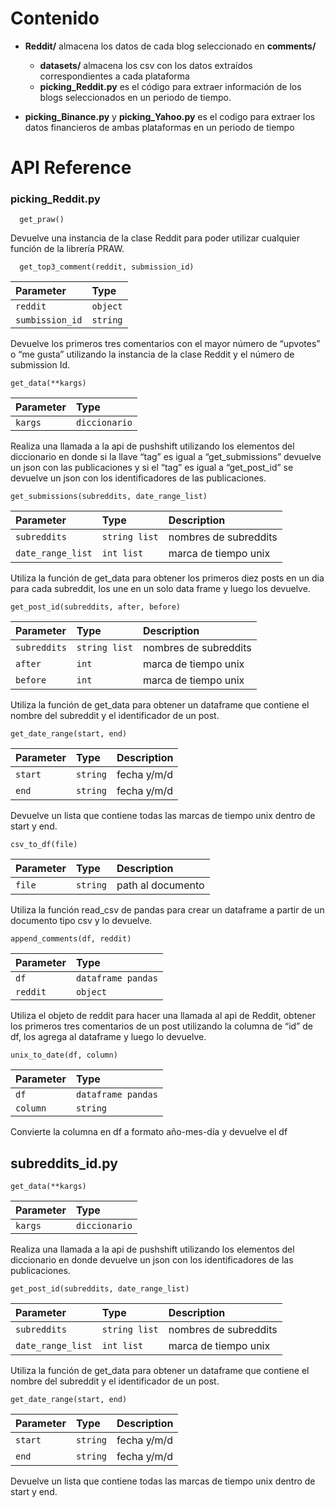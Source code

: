 
# Contenido

* **Reddit/** almacena los datos de cada blog seleccionado en **comments/**

    - **datasets/** almacena los csv con los datos extraídos correspondientes a cada plataforma
    - **picking_Reddit.py** es el código para extraer información de los blogs seleccionados en un periodo de tiempo.

* **picking_Binance.py** y **picking_Yahoo.py** es el codigo para extraer los datos financieros de ambas plataformas en un periodo de tiempo

# API Reference

### picking_Reddit.py

```http
  get_praw()
```
Devuelve una instancia de la clase Reddit para poder utilizar cualquier función de la librería PRAW.


```http
  get_top3_comment(reddit, submission_id)
```
| Parameter | Type     |
| :-------- | :------- | 
| `reddit`      | `object` | 
| `sumbission_id`      | `string` |

Devuelve los primeros tres comentarios con el mayor número de “upvotes” o “me gusta” utilizando la instancia de la clase Reddit y el número de submission Id. 

```http
get_data(**kargs)
```
| Parameter | Type     |
| :-------- | :------- | 
| `kargs`      | `diccionario` | 

Realiza una llamada a la api de pushshift utilizando los elementos del diccionario en donde si la llave “tag” es igual a “get_submissions” devuelve un json con las publicaciones y si el “tag” es igual a “get_post_id” se devuelve un json con los identificadores de las publicaciones.


```http
get_submissions(subreddits, date_range_list)
```
| Parameter | Type     | Description |
| :-------- | :------- | :------- | 
| `subreddits`      | `string list` | nombres de subreddits |
| `date_range_list`      | `int list` | marca de tiempo unix |

Utiliza la función de get_data para obtener los primeros diez posts en un dia para cada subreddit, los une en un solo data frame y luego los devuelve.


```http
get_post_id(subreddits, after, before)
```
| Parameter | Type     | Description |
| :-------- | :------- | :------- | 
| `subreddits`      | `string list` | nombres de subreddits |
| `after`      | `int` | marca de tiempo unix |
| `before`      | `int` | marca de tiempo unix |

Utiliza la función de get_data para obtener un dataframe que contiene el nombre del subreddit y el identificador de un post.

```http
get_date_range(start, end)
```
| Parameter | Type     | Description |
| :-------- | :------- | :------- | 
| `start`      | `string` | fecha y/m/d |
| `end`      | `string` | fecha y/m/d |

Devuelve un lista que contiene todas las marcas de tiempo unix dentro de start y end.

```http
csv_to_df(file)
```
| Parameter | Type     | Description |
| :-------- | :------- | :------- | 
| `file`      | `string` | path al documento |

Utiliza la función read_csv de pandas para crear un dataframe a partir de un documento tipo csv y lo devuelve.

```http
append_comments(df, reddit)
```
| Parameter | Type     |
| :-------- | :------- |  
| `df`      | `dataframe pandas` |
| `reddit`      | `object` |

Utiliza el objeto de reddit para hacer una llamada al api de Reddit, obtener los primeros tres comentarios de un post utilizando la columna de “id” de df, los agrega al dataframe y luego lo devuelve.

```http
unix_to_date(df, column)
```
| Parameter | Type     |
| :-------- | :------- |  
| `df`      | `dataframe pandas` |
| `column`      | `string` |

Convierte la columna en df a formato año-mes-día y devuelve el df

## subreddits_id.py

```http
get_data(**kargs)
````
| Parameter | Type     |
| :-------- | :------- |  
| `kargs` | `diccionario` |

Realiza una llamada a la api de pushshift utilizando los elementos del diccionario en donde devuelve un json con los identificadores de las publicaciones.

```http
get_post_id(subreddits, date_range_list)
````
| Parameter | Type     | Description |
| :-------- | :------- | :------- | 
| `subreddits` | `string list` | nombres de subreddits |
| `date_range_list` | `int list` | marca de tiempo unix |

Utiliza la función de get_data para obtener un dataframe que contiene el nombre del subreddit y el identificador de un post.

```
get_date_range(start, end)
````
| Parameter | Type     | Description |
| :-------- | :------- | :------- |   
| `start` | `string` | fecha y/m/d |
| `end` | `string` | fecha y/m/d |

Devuelve un lista que contiene todas las marcas de tiempo unix dentro de start y end.
